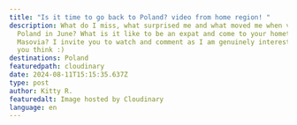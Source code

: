 ```yaml
---
title: "Is it time to go back to Poland? video from home region! "
description: What do I miss, what surprised me and what moved me when visiting
  Poland in June? What is it like to be an expat and come to your hometown in
  Masovia? I invite you to watch and comment as I am genuinely interested what
  you think :)
destinations: Poland
featuredpath: cloudinary
date: 2024-08-11T15:15:35.637Z
type: post
author: Kitty R.
featuredalt: Image hosted by Cloudinary
language: en
---
```

